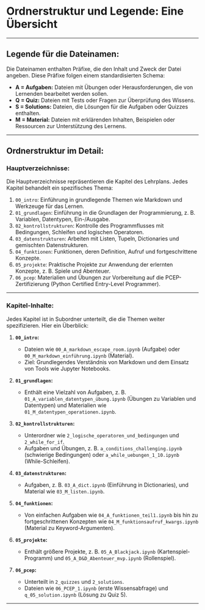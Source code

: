 
# Ordnerstruktur und Legende: Eine Übersicht

---

## **Legende für die Dateinamen:**

Die Dateinamen enthalten Präfixe, die den Inhalt und Zweck der Datei angeben. Diese Präfixe folgen einem standardisierten Schema:

* **A = Aufgaben:** Dateien mit Übungen oder Herausforderungen, die von Lernenden bearbeitet werden sollen.
* **Q = Quiz:** Dateien mit Tests oder Fragen zur Überprüfung des Wissens.
* **S = Solutions:** Dateien, die Lösungen für die Aufgaben oder Quizzes enthalten.
* **M = Material:** Dateien mit erklärenden Inhalten, Beispielen oder Ressourcen zur Unterstützung des Lernens.

---

## **Ordnerstruktur im Detail:**

### **Hauptverzeichnisse:**

Die Hauptverzeichnisse repräsentieren die Kapitel des Lehrplans. Jedes Kapitel behandelt ein spezifisches Thema:

1. `00_intro`: Einführung in grundlegende Themen wie Markdown und Werkzeuge für das Lernen.
2. `01_grundlagen`: Einführung in die Grundlagen der Programmierung, z. B. Variablen, Datentypen, Ein-/Ausgabe.
3. `02_kontrollstrukturen`: Kontrolle des Programmflusses mit Bedingungen, Schleifen und logischen Operatoren.
4. `03_datenstrukturen`: Arbeiten mit Listen, Tupeln, Dictionaries und gemischten Datenstrukturen.
5. `04_funktionen`: Funktionen, deren Definition, Aufruf und fortgeschrittene Konzepte.
6. `05_projekte`: Praktische Projekte zur Anwendung der erlernten Konzepte, z. B. Spiele und Abenteuer.
7. `06_pcep`: Materialien und Übungen zur Vorbereitung auf die PCEP-Zertifizierung (Python Certified Entry-Level Programmer).


---

### **Kapitel-Inhalte:**

Jedes Kapitel ist in Subordner unterteilt, die die Themen weiter spezifizieren. Hier ein Überblick:

1. **`00_intro`:**

   * Dateien wie `00_A_markdown_escape_room.ipynb` (Aufgabe) oder `00_M_markdown_einführung.ipynb` (Material).
   * Ziel: Grundlegendes Verständnis von Markdown und dem Einsatz von Tools wie Jupyter Notebooks.

2. **`01_grundlagen`:**

   * Enthält eine Vielzahl von Aufgaben, z. B. `01_A_variablen_datentypen_übung.ipynb` (Übungen zu Variablen und Datentypen) und Materialien wie `01_M_datentypen_operationen.ipynb`.

3. **`02_kontrollstrukturen`:**

   * Unterordner wie `2_logische_operatoren_und_bedingungen` und `2_while_for_if`.
   * Aufgaben und Übungen, z. B. `a_conditions_challenging.ipynb` (schwierige Bedingungen) oder `a_while_uebungen_1_10.ipynb` (While-Schleifen).

4. **`03_datenstrukturen`:**

   * Aufgaben, z. B. `03_A_dict.ipynb` (Einführung in Dictionaries), und Material wie `03_M_listen.ipynb`.

5. **`04_funktionen`:**

   * Von einfachen Aufgaben wie `04_A_funktionen_teil1.ipynb` bis hin zu fortgeschrittenen Konzepten wie `04_M_funktionsaufruf_kwargs.ipynb` (Material zu Keyword-Argumenten).

6. **`05_projekte`:**

   * Enthält größere Projekte, z. B. `05_A_Blackjack.ipynb` (Kartenspiel-Programm) und `05_A_D&D_Abenteuer_mvp.ipynb` (Rollenspiel).

7. **`06_pcep`:**

   * Unterteilt in `2_quizzes` und `2_solutions`.
   * Dateien wie `06_PCEP_1.ipynb` (erste Wissensabfrage) und `q_05_solution.ipynb` (Lösung zu Quiz 5).

---

